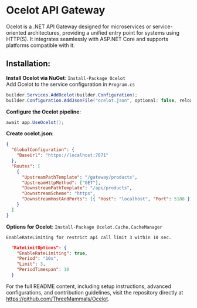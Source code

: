 # Ocelot API Gateway

Ocelot is a .NET API Gateway designed for microservices or service-oriented architectures, providing a unified entry point for systems using HTTP(S). It integrates seamlessly with ASP.NET Core and supports platforms compatible with it.

## Installation:
**Install Ocelot via NuGet**: `Install-Package Ocelot` </br>
Add Ocelot to the service configuration in `Program.cs`

```csharp
builder.Services.AddOcelot(builder.Configuration);
builder.Configuration.AddJsonFile("ocelot.json", optional: false, reloadOnChange: true);
```

**Configure the Ocelot pipeline**: 

```csharp
await app.UseOcelot();
```

**Create ocelot.json**: 

```json
{
  "GlobalConfiguration": {
    "BaseUrl": "https://localhost:7071"
  },
  "Routes": [
    {
      "UpstreamPathTemplate": "/gateway/products",
      "UpstreamHttpMethod": ["GET"],
      "DownstreamPathTemplate": "/api/products",
      "DownstreamScheme": "https",
      "DownstreamHostAndPorts": [{ "Host": "localhost", "Port": 5188 }]
    }
  ]
}
```

**Options for Ocelot**: `Install-Package Ocelot.Cache.CacheManager` 

`EnableRateLimiting for restrict api call limit 3 within 10 sec.`
```json
  "RateLimitOptions": {
    "EnableRateLimiting": true,
    "Period": "10s",
    "Limit": 3,
    "PeriodTimespan": 10
  }
  ```

For the full README content, including setup instructions, advanced configurations, and contribution guidelines, visit the repository directly at https://github.com/ThreeMammals/Ocelot.

